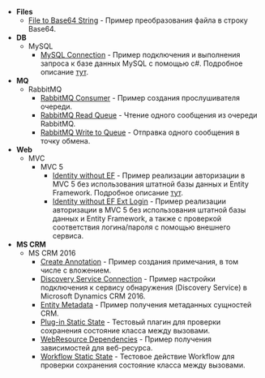 * **Files**
  * [File to Base64 String](https://github.com/ZooY/PZone.Samples/tree/master/Files/File%20to%20Base64%20String) - Пример преобразования файла в строку Base64.
* **DB**
  * MySQL
    * [MySQL Connection](https://github.com/ZooY/PZone.Samples/tree/master/MySQL%20Connection) - Пример подключения и выполнения запроса к базе данных MySQL с помощью c#. Подробное описание [тут](http://www.pzone.ru/develop/databases/use-mysql/).
* **MQ**	
  * RabbitMQ
    * [RabbitMQ Consumer](https://github.com/ZooY/PZone.Samples/tree/master/MQ/RabbitMQ/RabbitMQ%20Consumer) - Пример создания прослушивателя очереди.
    * [RabbitMQ Read Queue](https://github.com/ZooY/PZone.Samples/tree/master/MQ/RabbitMQ/RabbitMQ%20Read%20Queue) - Чтение одного сообщения из очереди RabbitMQ.
    * [RabbitMQ Write to Queue](https://github.com/ZooY/PZone.Samples/tree/master/MQ/RabbitMQ/RabbitMQ%20Write%20to%20Queue) - Отправка одного сообщения в точку обмена.
* **Web**
  * MVC
    * MVC 5
      * [Identity without EF](https://github.com/ZooY/PZone.Samples/tree/master/Web/MVC/MVC%205/Identity%20without%20EF) - Пример реализации авторизации в MVC 5 без использования штатной базы данных и Entity Framework. Подробное описание [тут](http://www.pzone.ru/web/asp-net/mvc5-identity-without-ef/).
      * [Identity without EF Ext Login](https://github.com/ZooY/PZone.Samples/tree/master/Web/MVC/MVC%205/Identity%20without%20EF%20Ext%20Login) - Пример реализации авторизации в MVC 5 без использования штатной базы данных и Entity Framework, а также с проверкой соответствия логина/пароля с помощью внешнего сервиса.
* **MS CRM** 
  * MS CRM 2016 
    * [Create Annotation](https://github.com/ZooY/PZone.Samples/tree/master/MS%20CRM/MS%20CRM%202016/Create%20Annotation) - Пример создания примечания, в том числе с вложением.
    * [Discovery Service Connection](https://github.com/ZooY/PZone.Samples/tree/master/MS%20CRM/MS%20CRM%202016/Discovery%20Service%20Connection) - Пример настройки подключения к сервису обнаружения (Discovery Service) в Microsoft Dynamics CRM 2016.
    * [Entity Metadata](https://github.com/ZooY/PZone.Samples/tree/master/MS%20CRM/MS%20CRM%202016/Entity%20Metadata) - Пример получения метаданных сущностей CRM.
    * [Plug-in Static State](https://github.com/ZooY/PZone.Samples/tree/master/MS%20CRM/MS%20CRM%202016) - Тестовый плагин для проверки сохранения состояние класса между вызовами.
    * [WebResource Dependencies](https://github.com/ZooY/PZone.Samples/tree/master/MS%20CRM/MS%20CRM%202016/WebResource%20Dependencies) - Пример получения зависимостей для веб-ресурса.
    * [Workflow Static State](https://github.com/ZooY/PZone.Samples/tree/master/MS%20CRM/MS%20CRM%202016/Workflow%20Static%20State) - Тестовое действие Workflow для проверки сохранения состояние класса между вызовами.
